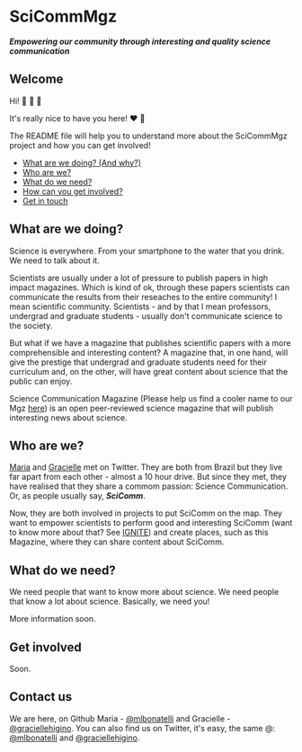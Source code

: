 # SciCommMgz

***Empowering our community through interesting and quality science communication***

## Welcome

Hi! :wave: :wave: :wave:

It's really nice to have you here! :heart: :tada:

The README file will help you to understand more about the SciCommMgz project and how you can get involved!

* [What are we doing? (And why?)](#what-are-we-doing)
* [Who are we?](#who-are-we)
* [What do we need?](#what-do-we-need)
* [How can you get involved?](#get-involved)
* [Get in touch](#contact-us)

## What are we doing?

Science is everywhere. From your smartphone to the water that you drink. We need to talk about it. 

Scientists are usually under a lot of pressure to publish papers in high impact magazines. Which is kind of ok, through these papers scientists can communicate the results from their reseaches to the entire community! I mean scientific community. Scientists - and by that I mean professors, undergrad and graduate students - usually don't communicate science to the society.

But what if we have a magazine that publishes scientific papers with a more comprehensible and interesting content? A magazine that, in one hand, will give the prestige that undergrad and graduate students need for their curriculum and, on the other, will have great content about science that the public can enjoy.

Science Communication Magazine (Please help us find a cooler name to our Mgz [here][link_Magazine]) is an open peer-reviewed science magazine that will publish interesting news about science.

## Who are we?

[Maria][link_mlbonatelli] and [Gracielle][link_graciellehigino] met on Twitter. They are both from Brazil but they live far apart from each other - almost a 10 hour drive. But since they met, they have realised that they share a commom passion: Science Communication. Or, as people usually say, ***SciComm***.

Now, they are both involved in projects to put SciComm on the map. They want to empower scientists to perform good and interesting SciComm (want to know more about that? See [IGNITE][link_ignite]) and create places, such as this Magazine, where they can share content about SciComm.

## What do we need?

We need people that want to know more about science. We need people that know a lot about science. Basically, we need you!

More information soon.

## Get involved
Soon.

## Contact us
We are here, on Github Maria - [@mlbonatelli][link_mlbonatelli] and Gracielle - [@graciellehigino][link_graciellehigino]. You can also find us on Twitter, it's easy, the same @: [@mlbonatelli][link_mlbonatelliT] and [@graciellehigino][link_graciellehiginoT].


[link_mlbonatelli]: https://github.com/mlbonatelli
[link_graciellehigino]: https://github.com/graciellehigino
[link_ignite]: https://github.com/graciellehigino/IGNITE
[link_Magazine]: https://github.com/mlbonatelli/SciCommMgz/issues/1
[link_mlbonatelliT]: https://twitter.com/mlbonatelli
[link_graciellehiginoT]: https://twitter.com/GracielleHigino

